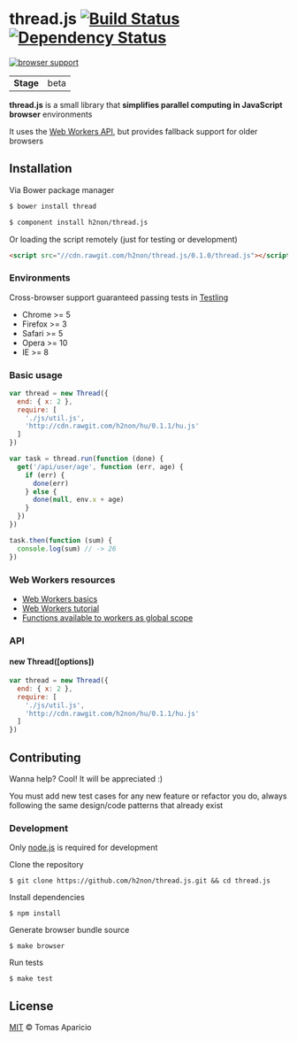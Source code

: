# thread.js [![Build Status](https://api.travis-ci.org/h2non/thread.js.svg?branch=master)][travis] [![Dependency Status](https://gemnasium.com/h2non/thread.js.svg)][gemnasium]

[![browser support](https://ci.testling.com/h2non/thread.js.png)](https://ci.testling.com/h2non/thread.js)

<table>
<tr>
<td><b>Stage</b></td><td>beta</td>
</tr>
</table>

**thread.js** is a small library that **simplifies parallel computing in JavaScript browser** environments

It uses the [Web Workers API](http://en.wikipedia.org/wiki/Web_worker),
but provides fallback support for older browsers

## Installation

Via Bower package manager
```bash
$ bower install thread
```

```bash
$ component install h2non/thread.js
```

Or loading the script remotely (just for testing or development)
```html
<script src="//cdn.rawgit.com/h2non/thread.js/0.1.0/thread.js"></script>
```

### Environments

Cross-browser support guaranteed passing tests in [Testling](https://ci.testling.com/)

- Chrome >= 5
- Firefox >= 3
- Safari >= 5
- Opera >= 10
- IE >= 8

### Basic usage

```js
var thread = new Thread({
  end: { x: 2 },
  require: [
    './js/util.js',
    'http://cdn.rawgit.com/h2non/hu/0.1.1/hu.js'
  ]
})

var task = thread.run(function (done) {
  get('/api/user/age', function (err, age) {
    if (err) {
      done(err)
    } else {
      done(null, env.x + age)
    }
  })
})

task.then(function (sum) {
  console.log(sum) // -> 26
})
```

### Web Workers resources

- [Web Workers basics](https://developer.mozilla.org/en-US/docs/Web/Guide/Performance/Using_web_workers)
- [Web Workers tutorial](http://www.html5rocks.com/es/tutorials/workers/basics/)
- [Functions available to workers as global scope](https://developer.mozilla.org/en-US/docs/Web/API/Worker/Functions_and_classes_available_to_workers)

### API

#### new Thread([options])

```js
var thread = new Thread({
  end: { x: 2 },
  require: [
    './js/util.js',
    'http://cdn.rawgit.com/h2non/hu/0.1.1/hu.js'
  ]
})
```

## Contributing

Wanna help? Cool! It will be appreciated :)

You must add new test cases for any new feature or refactor you do,
always following the same design/code patterns that already exist

### Development

Only [node.js](http://nodejs.org) is required for development

Clone the repository
```
$ git clone https://github.com/h2non/thread.js.git && cd thread.js
```

Install dependencies
```
$ npm install
```

Generate browser bundle source
```
$ make browser
```

Run tests
```
$ make test
```

## License

[MIT](http://opensource.org/licenses/MIT) © Tomas Aparicio

[travis]: http://travis-ci.org/h2non/thread.js
[gemnasium]: https://gemnasium.com/h2non/thread.js
